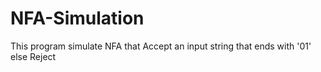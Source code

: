 # NFA-Simulation

This program simulate NFA that Accept an input string that ends with '01' else Reject
